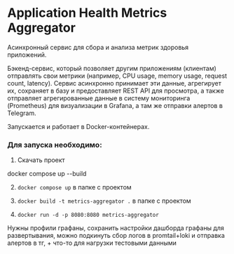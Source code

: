 # Application Health Metrics Aggregator

Асинхронный сервис для сбора и анализа метрик здоровья приложений.

Бэкенд-сервис, который позволяет другим приложениям (клиентам) отправлять свои метрики (например, CPU usage, memory usage, request count, latency). Сервис асинхронно принимает эти данные, агрегирует их, сохраняет в базу и предоставляет REST API для просмотра, а также отправляет агрегированные данные в систему мониторинга (Prometheus) для визуализации в Grafana, а там же отправки алертов в Telegram.

Запускается и работает в Docker-контейнерах.

### Для запуска необходимо:
1. Скачать проект

docker compose up --build

2. `docker compose up` в папке с проектом

2. `docker build -t metrics-aggregator .` в папке с проектом
3. `docker run -d -p 8080:8080 metrics-aggregator`


Нужны профили графаны, сохранить настройки дашборда графаны для развертывания, можно подкинуть сбор логов в promtail+loki и отправка алертов в тг, + что-то для нагрузки тестовыми данными